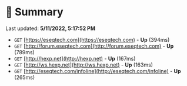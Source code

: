 # 📖 Summary
Last updated: **5/11/2022, 5:17:52 PM**

- `GET` [https://eseqtech.com](https://eseqtech.com) - **Up** (394ms)
- `GET` [http://forum.eseqtech.com](http://forum.eseqtech.com) - **Up** (789ms)
- `GET` [http://hexp.net](http://hexp.net) - **Up** (167ms)
- `GET` [http://ws.hexp.net](http://ws.hexp.net) - **Up** (163ms)
- `GET` [http://eseqtech.com/infoline](http://eseqtech.com/infoline) - **Up** (265ms)
